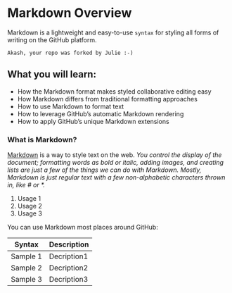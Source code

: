 # Markdown Overview
Markdown is a lightweight and easy-to-use `syntax` for styling all forms of writing on the GitHub platform.

```
Akash, your repo was forked by Julie :-)
```

## What you will learn:

-    How the Markdown format makes styled collaborative editing easy
-    How Markdown differs from traditional formatting approaches
-    How to use Markdown to format text
-    How to leverage GitHub’s automatic Markdown rendering
-    How to apply GitHub’s unique Markdown extensions

### What is Markdown?

[Markdown](https://guides.github.com/features/mastering-markdown/) is a way to style text on the web. _You control the display of the document; formatting words as bold or italic, adding images, and creating lists are just a few of the things we can do with Markdown. Mostly, Markdown is just regular text with a few non-alphabetic characters thrown in, like # or *._

1. Usage 1
1. Usage 2
1. Usage 3

You can use Markdown most places around GitHub:

|Syntax|Description|
|--------|------------|
|Sample 1|Decription1|
|Sample 2|Decription2|
|Sample 3|Decription3|
